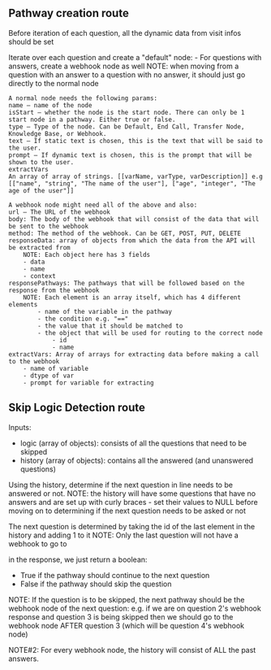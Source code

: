 ## Pathway creation route

Before iteration of each question, all the dynamic data from visit infos should be set

Iterate over each question and create a "default" node: - For questions with answers, create a webhook node as well
NOTE: when moving from a question with an answer to a question with no answer, it should just go directly to the normal node

    A normal node needs the following params:
    name — name of the node
    isStart — whether the node is the start node. There can only be 1 start node in a pathway. Either true or false.
    type — Type of the node. Can be Default, End Call, Transfer Node, Knowledge Base, or Webhook.
    text — If static text is chosen, this is the text that will be said to the user.
    prompt — If dynamic text is chosen, this is the prompt that will be shown to the user.
    extractVars
    An array of array of strings. [[varName, varType, varDescription]] e.g [["name", "string", "The name of the user"], ["age", "integer", "The age of the user"]]

    A webhook node might need all of the above and also:
    url — The URL of the webhook
    body: The body of the webhook that will consist of the data that will be sent to the webhook
    method: The method of the webhook. Can be GET, POST, PUT, DELETE
    responseData: array of objects from which the data from the API will be extracted from
        NOTE: Each object here has 3 fields
        - data
        - name
        - context
    responsePathways: The pathways that will be followed based on the response from the webhook
        NOTE: Each element is an array itself, which has 4 different elements
            - name of the variable in the pathway
            - the condition e.g. "=="
            - the value that it should be matched to
            - the object that will be used for routing to the correct node
                - id
                - name
    extractVars: Array of arrays for extracting data before making a call to the webhook
        - name of variable
        - dtype of var
        - prompt for variable for extracting

## Skip Logic Detection route

Inputs:

- logic (array of objects): consists of all the questions that need to be skipped
- history (array of objects): contains all the answered (and unanswered questions)

Using the history, determine if the next question in line needs to be answered or not.
NOTE: the history will have some questions that have no answers and are set up with curly braces - set their values to NULL before moving on to determining if the next question needs to be asked or not

The next question is determined by taking the id of the last element in the history and adding 1 to it
NOTE: Only the last question will not have a webhook to go to

in the response, we just return a boolean:

- True if the pathway should continue to the next question
- False if the pathway should skip the question

NOTE: If the question is to be skipped, the next pathway should be the webhook node of the next question:
e.g. if we are on question 2's webhook response and question 3 is being skipped
then we should go to the webhook node AFTER question 3 (which will be question 4's webhook node)

NOTE#2: For every webhook node, the history will consist of ALL the past answers.
